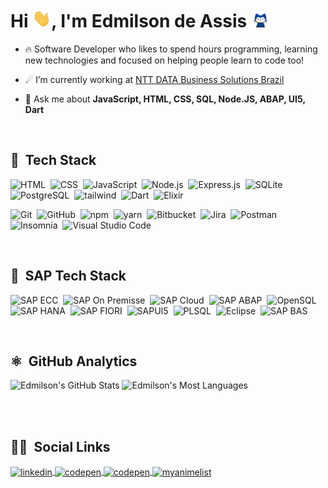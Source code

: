 
<!-- <img align="right" height="590em" src=".../githubcard.svg"/> -->

<h1 align="left">Hi <img src="https://raw.githubusercontent.com/EinCodes/EinCodes/main/hi.gif" width="30px">, I'm Edmilson de Assis <img src="https://raw.githubusercontent.com/EinCodes/EinCodes/main/mona-whisper.gif" width="30px"></h1>

- 🔥 Software Developer who likes to spend hours programming, learning new technologies and focused on helping people learn to code too!

- ☄ I’m currently working at [NTT DATA Business Solutions Brazil](https://github.com/SierraSystems)

- 🌠 Ask me about **JavaScript, HTML, CSS, SQL, Node.JS, ABAP, UI5, Dart**

<br>

## 🌌 &nbsp;Tech Stack

![HTML](https://img.shields.io/badge/HTML5-E34F26?style=for-the-badge&logo=html5&logoColor=white)&nbsp;
![CSS](https://img.shields.io/badge/CSS-1572B6?style=for-the-badge&logo=css3&logoColor=white)&nbsp;
![JavaScript](https://img.shields.io/badge/JavaScript-ffea00?style=for-the-badge&logo=javascript&logoColor=black)&nbsp;
![Node.js](https://img.shields.io/badge/Node.js-00bd58?style=for-the-badge&logo=nodedotjs&logoColor=white)&nbsp;
![Express.js](https://img.shields.io/badge/Express.js-000000?style=for-the-badge&logo=express&logoColor=white)&nbsp;
![SQLite](https://img.shields.io/badge/SQLite-07405E?style=for-the-badge&logo=sqlite&logoColor=white)&nbsp;
![PostgreSQL](https://img.shields.io/badge/PostgreSQL-005C84?style=for-the-badge&logo=postgresql&logoColor=white)&nbsp;
![tailwind](https://img.shields.io/badge/Tailwind_CSS-38B2AC?style=for-the-badge&logo=tailwind-css&logoColor=white)&nbsp;
![Dart](https://img.shields.io/badge/Dart-6b32a8?style=for-the-badge&logo=dart&logoColor=white)&nbsp;
![Elixir](https://img.shields.io/badge/Elixir-4B275F?style=for-the-badge&logo=elixir&logoColor=white)&nbsp;

![Git](https://img.shields.io/badge/Git-F05032?style=for-the-badge&logo=git&logoColor=white)&nbsp;
![GitHub](https://img.shields.io/badge/GitHub-100000?style=for-the-badge&logo=github&logoColor=white)&nbsp;
![npm](https://img.shields.io/badge/npm-CB3837?style=for-the-badge&logo=npm&logoColor=white)&nbsp;
![yarn](https://img.shields.io/badge/Yarn-2C8EBB?style=for-the-badge&logo=yarn&logoColor=white)&nbsp;
![Bitbucket](https://img.shields.io/badge/Bitbucket-0747a6?style=for-the-badge&logo=bitbucket&logoColor=white)&nbsp;
![Jira](https://img.shields.io/badge/Jira-0052CC?style=for-the-badge&logo=Jira&logoColor=white)&nbsp;
![Postman](https://img.shields.io/badge/Postman-FF6C37?style=for-the-badge&logo=Postman&logoColor=white)&nbsp;
![Insomnia](https://img.shields.io/badge/Insomnia-5849be?style=for-the-badge&logo=Insomnia&logoColor=white)&nbsp;
![Visual Studio Code](https://img.shields.io/badge/Visual_Studio_Code-0078D4?style=for-the-badge&logo=visual%20studio%20code&logoColor=white)&nbsp;

<br>

## 🌌 &nbsp;SAP Tech Stack

![SAP ECC](https://img.shields.io/badge/ECC-1287B1?style=for-the-badge&logo=sap&logoColor=white)&nbsp;
![SAP On Premisse](https://img.shields.io/badge/netweaver-1287B1?style=for-the-badge&logo=sap&logoColor=white)&nbsp;
![SAP Cloud](https://img.shields.io/badge/SAP%20Cloud%20Platform-1287B1?style=for-the-badge&logo=sap&logoColor=white)&nbsp;
![SAP ABAP](https://img.shields.io/badge/ABAP-1976d3?style=for-the-badge&logo=sap&logoColor=white)&nbsp;
![OpenSQL](https://img.shields.io/badge/SQL-1976d3?style=for-the-badge&logo=sap&logoColor=white)&nbsp;
![SAP HANA](https://img.shields.io/badge/HANA-1976d3?style=for-the-badge&logo=sap&logoColor=white)&nbsp;
![SAP FIORI](https://img.shields.io/badge/FIORI-1976d3?style=for-the-badge&logo=sap&logoColor=white)&nbsp;
![SAPUI5](https://img.shields.io/badge/SAPUI5-E34F26?style=for-the-badge&logo=sap&logoColor=white)&nbsp;
![PLSQL](https://img.shields.io/badge/PL%20SQL-F80000?style=for-the-badge&logo=oracle&logoColor=black)&nbsp;
![Eclipse](https://img.shields.io/badge/Eclipse-2C2255?style=for-the-badge&logo=eclipse&logoColor=white)&nbsp;
![SAP BAS](https://img.shields.io/badge/SAP%20Business%20Application%20Studio-1287B1?style=for-the-badge&logo=sap&logoColor=white)&nbsp;


<br>

## ⚛ &nbsp;GitHub Analytics

![Edmilson's GitHub Stats](https://github-readme-stats.vercel.app/api?username=eincodes&show_icons=true&count_private=true&theme=radical&include_all_commits=true)
![Edmilson's Most Languages](https://github-readme-stats.vercel.app/api/top-langs/?username=eincodes&layout=compact&langs_count=6&theme=radical)

<br><br>

## 👨‍💻 &nbsp;Social Links

<p align="left">
<a href="https://linkedin.com/in/edmilsondeassis" target="_blank">
  <img align="center" src="https://img.shields.io/badge/LinkedIn-0077B5?style=for-the-badge&logo=linkedin&logoColor=white" alt="linkedin"/>
</a>
<a href="https://codepen.io/" target="_blank">
  <img align="center" src="https://img.shields.io/badge/Codepen-000000?style=for-the-badge&logo=codepen&logoColor=white" alt="codepen"/>
</a>
<a href="https://" target="_blank">
  <img align="center" src="https://img.shields.io/badge/-Hackerrank-2EC866?style=for-the-badge&logo=HackerRank&logoColor=white" alt="codepen"/>
</a>
<a href="https://" target="_blank">
 <img align="center" src="https://img.shields.io/badge/Myanimelist-2E51A2?style=for-the-badge&logo=myanimelist&logoColor=white" alt="myanimelist"/>
</a>
</p>
